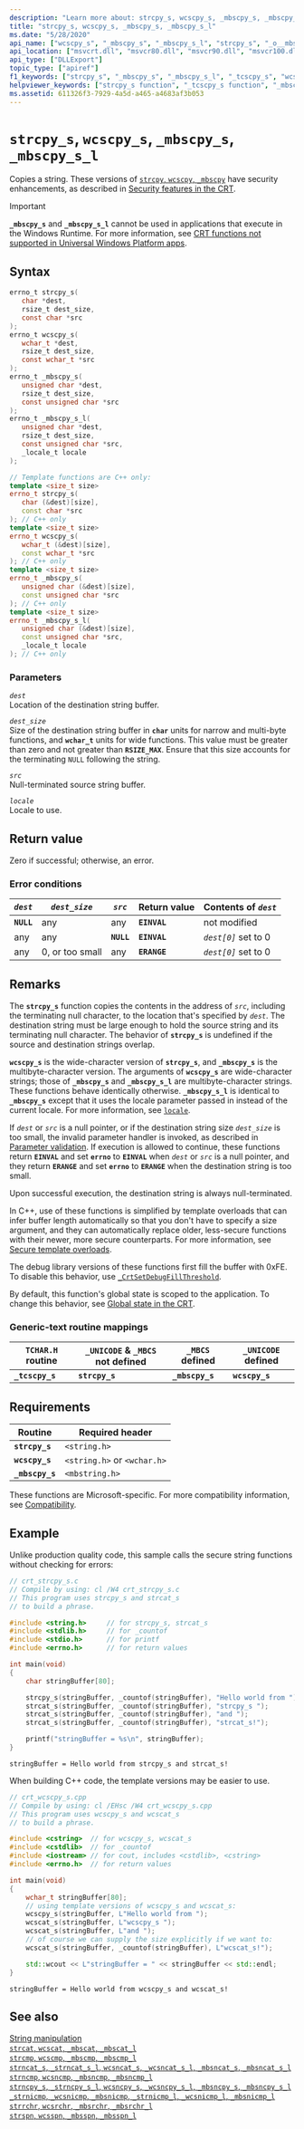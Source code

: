```yaml
---
description: "Learn more about: strcpy_s, wcscpy_s, _mbscpy_s, _mbscpy_s_l"
title: "strcpy_s, wcscpy_s, _mbscpy_s, _mbscpy_s_l"
ms.date: "5/28/2020"
api_name: ["wcscpy_s", "_mbscpy_s", "_mbscpy_s_l", "strcpy_s", "_o__mbscpy_s", "_o__mbscpy_s_l", "_o_strcpy_s", "_o_wcscpy_s"]
api_location: ["msvcrt.dll", "msvcr80.dll", "msvcr90.dll", "msvcr100.dll", "msvcr100_clr0400.dll", "msvcr110.dll", "msvcr110_clr0400.dll", "msvcr120.dll", "msvcr120_clr0400.dll", "ucrtbase.dll", "api-ms-win-crt-multibyte-l1-1-0.dll", "api-ms-win-crt-string-l1-1-0.dll", "ntoskrnl.exe", "api-ms-win-crt-private-l1-1-0.dll"]
api_type: ["DLLExport"]
topic_type: ["apiref"]
f1_keywords: ["strcpy_s", "_mbscpy_s", "_mbscpy_s_l", "_tcscpy_s", "wcscpy_s"]
helpviewer_keywords: ["strcpy_s function", "_tcscpy_s function", "_mbscpy_s function", "_mbscpy_s_l function", "copying strings", "strings [C++], copying", "tcscpy_s function", "wcscpy_s function"]
ms.assetid: 611326f3-7929-4a5d-a465-a4683af3b053
---
```

# `strcpy_s`, `wcscpy_s`, `_mbscpy_s`, `_mbscpy_s_l`

Copies a string. These versions of [`strcpy`, `wcscpy`, `_mbscpy`](strcpy-wcscpy-mbscpy.md) have security enhancements, as described in [Security features in the CRT](../security-features-in-the-crt.md).

> [!IMPORTANT]
> **`_mbscpy_s`** and **`_mbscpy_s_l`** cannot be used in applications that execute in the Windows Runtime. For more information, see [CRT functions not supported in Universal Windows Platform apps](../../cppcx/crt-functions-not-supported-in-universal-windows-platform-apps.md).

## Syntax

```C
errno_t strcpy_s(
   char *dest,
   rsize_t dest_size,
   const char *src
);
errno_t wcscpy_s(
   wchar_t *dest,
   rsize_t dest_size,
   const wchar_t *src
);
errno_t _mbscpy_s(
   unsigned char *dest,
   rsize_t dest_size,
   const unsigned char *src
);
errno_t _mbscpy_s_l(
   unsigned char *dest,
   rsize_t dest_size,
   const unsigned char *src,
   _locale_t locale
);
```

```cpp
// Template functions are C++ only:
template <size_t size>
errno_t strcpy_s(
   char (&dest)[size],
   const char *src
); // C++ only
template <size_t size>
errno_t wcscpy_s(
   wchar_t (&dest)[size],
   const wchar_t *src
); // C++ only
template <size_t size>
errno_t _mbscpy_s(
   unsigned char (&dest)[size],
   const unsigned char *src
); // C++ only
template <size_t size>
errno_t _mbscpy_s_l(
   unsigned char (&dest)[size],
   const unsigned char *src,
   _locale_t locale
); // C++ only
```

### Parameters

*`dest`*<br/>
Location of the destination string buffer.

*`dest_size`*<br/>
Size of the destination string buffer in **`char`** units for narrow and multi-byte functions, and **`wchar_t`** units for wide functions. This value must be greater than zero and not greater than **`RSIZE_MAX`**. Ensure that this size accounts for the terminating `NULL` following the string.

*`src`*<br/>
Null-terminated source string buffer.

*`locale`*<br/>
Locale to use.

## Return value

Zero if successful; otherwise, an error.

### Error conditions

|*`dest`*|*`dest_size`*|*`src`*|Return value|Contents of *`dest`*|
|----------------------|------------------------|-----------------|------------------|----------------------------------|
|**`NULL`**|any|any|**`EINVAL`**|not modified|
|any|any|**`NULL`**|**`EINVAL`**|*`dest[0]`* set to 0|
|any|0, or too small|any|**`ERANGE`**|*`dest[0]`* set to 0|

## Remarks

The **`strcpy_s`** function copies the contents in the address of *`src`*, including the terminating null character, to the location that's specified by *`dest`*. The destination string must be large enough to hold the source string and its terminating null character. The behavior of **`strcpy_s`** is undefined if the source and destination strings overlap.

**`wcscpy_s`** is the wide-character version of **`strcpy_s`**, and **`_mbscpy_s`** is the multibyte-character version. The arguments of **`wcscpy_s`** are wide-character strings; those of **`_mbscpy_s`** and **`_mbscpy_s_l`** are multibyte-character strings. These functions behave identically otherwise. **`_mbscpy_s_l`** is identical to **`_mbscpy_s`** except that it uses the locale parameter passed in instead of the current locale. For more information, see [`locale`](../locale.md).

If *`dest`* or *`src`* is a null pointer, or if the destination string size *`dest_size`* is too small, the invalid parameter handler is invoked, as described in [Parameter validation](../parameter-validation.md). If execution is allowed to continue, these functions return **`EINVAL`** and set **`errno`** to **`EINVAL`** when *`dest`* or *`src`* is a null pointer, and they return **`ERANGE`** and set **`errno`** to **`ERANGE`** when the destination string is too small.

Upon successful execution, the destination string is always null-terminated.

In C++, use of these functions is simplified by template overloads that can infer buffer length automatically so that you don't have to specify a size argument, and they can automatically replace older, less-secure functions with their newer, more secure counterparts. For more information, see [Secure template overloads](../secure-template-overloads.md).

The debug library versions of these functions first fill the buffer with 0xFE. To disable this behavior, use [`_CrtSetDebugFillThreshold`](crtsetdebugfillthreshold.md).

By default, this function's global state is scoped to the application. To change this behavior, see [Global state in the CRT](../global-state.md).

### Generic-text routine mappings

|`TCHAR.H` routine|`_UNICODE` & `_MBCS` not defined|`_MBCS` defined|`_UNICODE` defined|
|---------------------|------------------------------------|--------------------|-----------------------|
|**`_tcscpy_s`**|**`strcpy_s`**|**`_mbscpy_s`**|**`wcscpy_s`**|

## Requirements

|Routine|Required header|
|-------------|---------------------|
|**`strcpy_s`**|`<string.h>`|
|**`wcscpy_s`**|`<string.h>` or `<wchar.h>`|
|**`_mbscpy_s`**|`<mbstring.h>`|

These functions are Microsoft-specific. For more compatibility information, see [Compatibility](../compatibility.md).

## Example

Unlike production quality code, this sample calls the secure string functions without checking for errors:

```C
// crt_strcpy_s.c
// Compile by using: cl /W4 crt_strcpy_s.c
// This program uses strcpy_s and strcat_s
// to build a phrase.

#include <string.h>     // for strcpy_s, strcat_s
#include <stdlib.h>     // for _countof
#include <stdio.h>      // for printf
#include <errno.h>      // for return values

int main(void)
{
    char stringBuffer[80];

    strcpy_s(stringBuffer, _countof(stringBuffer), "Hello world from ");
    strcat_s(stringBuffer, _countof(stringBuffer), "strcpy_s ");
    strcat_s(stringBuffer, _countof(stringBuffer), "and ");
    strcat_s(stringBuffer, _countof(stringBuffer), "strcat_s!");

    printf("stringBuffer = %s\n", stringBuffer);
}
```

```Output
stringBuffer = Hello world from strcpy_s and strcat_s!
```

When building C++ code, the template versions may be easier to use.

```cpp
// crt_wcscpy_s.cpp
// Compile by using: cl /EHsc /W4 crt_wcscpy_s.cpp
// This program uses wcscpy_s and wcscat_s
// to build a phrase.

#include <cstring>  // for wcscpy_s, wcscat_s
#include <cstdlib>  // for _countof
#include <iostream> // for cout, includes <cstdlib>, <cstring>
#include <errno.h>  // for return values

int main(void)
{
    wchar_t stringBuffer[80];
    // using template versions of wcscpy_s and wcscat_s:
    wcscpy_s(stringBuffer, L"Hello world from ");
    wcscat_s(stringBuffer, L"wcscpy_s ");
    wcscat_s(stringBuffer, L"and ");
    // of course we can supply the size explicitly if we want to:
    wcscat_s(stringBuffer, _countof(stringBuffer), L"wcscat_s!");

    std::wcout << L"stringBuffer = " << stringBuffer << std::endl;
}
```

```Output
stringBuffer = Hello world from wcscpy_s and wcscat_s!
```

## See also

[String manipulation](../string-manipulation-crt.md)\
[`strcat`, `wcscat`, `_mbscat`, `_mbscat_l`](strcat-wcscat-mbscat.md)\
[`strcmp`, `wcscmp`, `_mbscmp`, `_mbscmp_l`](strcmp-wcscmp-mbscmp.md)\
[`strncat_s`, `_strncat_s_l`, `wcsncat_s`, `_wcsncat_s_l`, `_mbsncat_s`, `_mbsncat_s_l`](strncat-s-strncat-s-l-wcsncat-s-wcsncat-s-l-mbsncat-s-mbsncat-s-l.md)\
[`strncmp`, `wcsncmp`, `_mbsncmp`, `_mbsncmp_l`](strncmp-wcsncmp-mbsncmp-mbsncmp-l.md)\
[`strncpy_s`, `_strncpy_s_l`, `wcsncpy_s`, `_wcsncpy_s_l`, `_mbsncpy_s`, `_mbsncpy_s_l`](strncpy-s-strncpy-s-l-wcsncpy-s-wcsncpy-s-l-mbsncpy-s-mbsncpy-s-l.md)\
[`_strnicmp`, `_wcsnicmp`, `_mbsnicmp`, `_strnicmp_l`, `_wcsnicmp_l`, `_mbsnicmp_l`](strnicmp-wcsnicmp-mbsnicmp-strnicmp-l-wcsnicmp-l-mbsnicmp-l.md)\
[`strrchr`, `wcsrchr`, `_mbsrchr`, `_mbsrchr_l`](strrchr-wcsrchr-mbsrchr-mbsrchr-l.md)\
[`strspn`, `wcsspn`, `_mbsspn`, `_mbsspn_l`](strspn-wcsspn-mbsspn-mbsspn-l.md)
